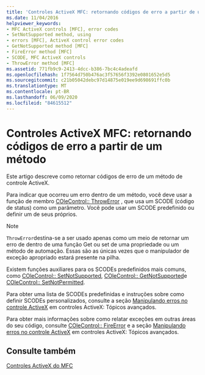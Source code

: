 ```yaml
---
title: 'Controles ActiveX MFC: retornando códigos de erro a partir de um método'
ms.date: 11/04/2016
helpviewer_keywords:
- MFC ActiveX controls [MFC], error codes
- SetNotSupported method, using
- errors [MFC], ActiveX control error codes
- GetNotSupported method [MFC]
- FireError method [MFC]
- SCODE, MFC ActiveX controls
- ThrowError method [MFC]
ms.assetid: 771fb9c9-2413-4dcc-b386-7bc4c4adeafd
ms.openlocfilehash: 1f7564d750b476ac3f57656f3392e0801652e5d5
ms.sourcegitcommit: c21b05042debc97d14875e019ee9d698691ffc0b
ms.translationtype: MT
ms.contentlocale: pt-BR
ms.lasthandoff: 06/09/2020
ms.locfileid: "84615512"
---
```

# <a name="mfc-activex-controls-returning-error-codes-from-a-method"></a>Controles ActiveX MFC: retornando códigos de erro a partir de um método

Este artigo descreve como retornar códigos de erro de um método de controle ActiveX.

Para indicar que ocorreu um erro dentro de um método, você deve usar a função de membro [COleControl:: ThrowError](reference/colecontrol-class.md#throwerror) , que usa um SCODE (código de status) como um parâmetro. Você pode usar um SCODE predefinido ou definir um de seus próprios.

> [!NOTE]
> `ThrowError`destina-se a ser usado apenas como um meio de retornar um erro de dentro de uma função Get ou set de uma propriedade ou um método de automação. Essas são as únicas vezes que o manipulador de exceção apropriado estará presente na pilha.

Existem funções auxiliares para os SCODEs predefinidos mais comuns, como [COleControl:: SetNotSupported](reference/colecontrol-class.md#setnotsupported), [COleControl:: GetNotSupported](reference/colecontrol-class.md#getnotsupported)e [COleControl:: SetNotPermitted](reference/colecontrol-class.md#setnotpermitted).

Para obter uma lista de SCODEs predefinidas e instruções sobre como definir SCODEs personalizados, consulte a seção [Manipulando erros no controle ActiveX](mfc-activex-controls-advanced-topics.md) em controles ActiveX: Tópicos avançados.

Para obter mais informações sobre como relatar exceções em outras áreas do seu código, consulte [COleControl:: FireError](reference/colecontrol-class.md#fireerror) e a seção [Manipulando erros no controle ActiveX](mfc-activex-controls-advanced-topics.md) em controles ActiveX: Tópicos avançados.

## <a name="see-also"></a>Consulte também

[Controles ActiveX do MFC](mfc-activex-controls.md)
